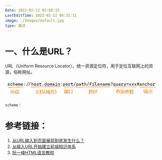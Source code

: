 ```yaml
---
Date: 2022-02-12 05:58:15
LastEditTime: 2022-02-12 06:31:11
image: ./Images/default.jpg
type: 面试
---
```


# 一、什么是URL？

URL（Uniform Resource Locator），统一资源定位符，用于定位互联网上的资源，俗称网址。

![](Images/2022-02-12-06-26-33.png)

```js
scheme：
```












# 参考链接：

1. [从URL输入到页面展现到底发生什么？](https://juejin.cn/post/6844903784229896199)
2. [从输入URL开始建立前端知识体系](https://juejin.cn/post/6935232082482298911)
3. [阮一峰HTML语言教程](https://www.bookstack.cn/read/html-tutorial/spilt.2.docs-url.md#bqbmhb)